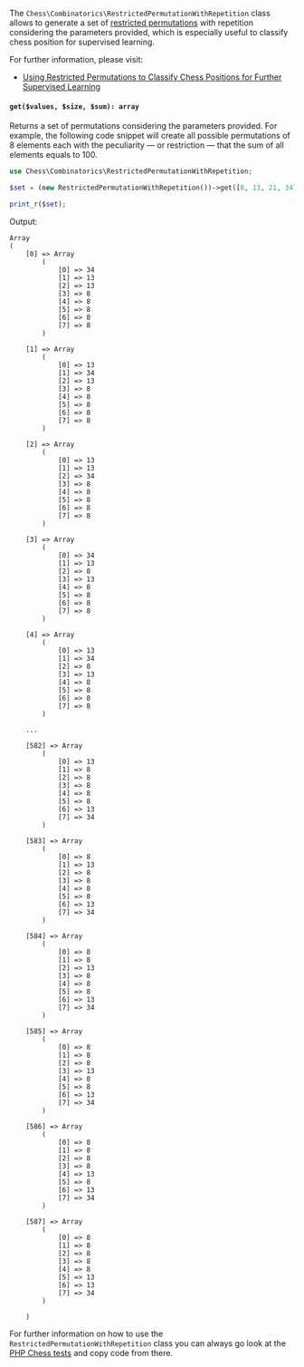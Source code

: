 The `Chess\Combinatorics\RestrictedPermutationWithRepetition` class allows to generate a set of [restricted permutations](https://rosettacode.org/wiki/Permutations_with_repetitions) with repetition considering the parameters provided, which is especially useful to classify chess position for supervised learning.

For further information, please visit:

- [Using Restricted Permutations to Classify Chess Positions for Further Supervised Learning](https://medium.com/geekculture/using-restricted-permutations-to-classify-chess-positions-for-further-supervised-learning-27eeb3f71d82)

#### `get($values, $size, $sum): array`

Returns a set of permutations considering the parameters provided. For example, the following code snippet will create all possible permutations of 8 elements each with the peculiarity — or restriction — that the sum of all elements equals to 100.

```php
use Chess\Combinatorics\RestrictedPermutationWithRepetition;

$set = (new RestrictedPermutationWithRepetition())->get([8, 13, 21, 34], 8, 100);

print_r($set);
```

Output:

```
Array
(
    [0] => Array
        (
            [0] => 34
            [1] => 13
            [2] => 13
            [3] => 8
            [4] => 8
            [5] => 8
            [6] => 8
            [7] => 8
        )

    [1] => Array
        (
            [0] => 13
            [1] => 34
            [2] => 13
            [3] => 8
            [4] => 8
            [5] => 8
            [6] => 8
            [7] => 8
        )

    [2] => Array
        (
            [0] => 13
            [1] => 13
            [2] => 34
            [3] => 8
            [4] => 8
            [5] => 8
            [6] => 8
            [7] => 8
        )

    [3] => Array
        (
            [0] => 34
            [1] => 13
            [2] => 8
            [3] => 13
            [4] => 8
            [5] => 8
            [6] => 8
            [7] => 8
        )

    [4] => Array
        (
            [0] => 13
            [1] => 34
            [2] => 8
            [3] => 13
            [4] => 8
            [5] => 8
            [6] => 8
            [7] => 8
        )

    ...

    [582] => Array
        (
            [0] => 13
            [1] => 8
            [2] => 8
            [3] => 8
            [4] => 8
            [5] => 8
            [6] => 13
            [7] => 34
        )

    [583] => Array
        (
            [0] => 8
            [1] => 13
            [2] => 8
            [3] => 8
            [4] => 8
            [5] => 8
            [6] => 13
            [7] => 34
        )

    [584] => Array
        (
            [0] => 8
            [1] => 8
            [2] => 13
            [3] => 8
            [4] => 8
            [5] => 8
            [6] => 13
            [7] => 34
        )

    [585] => Array
        (
            [0] => 8
            [1] => 8
            [2] => 8
            [3] => 13
            [4] => 8
            [5] => 8
            [6] => 13
            [7] => 34
        )

    [586] => Array
        (
            [0] => 8
            [1] => 8
            [2] => 8
            [3] => 8
            [4] => 13
            [5] => 8
            [6] => 13
            [7] => 34
        )

    [587] => Array
        (
            [0] => 8
            [1] => 8
            [2] => 8
            [3] => 8
            [4] => 8
            [5] => 13
            [6] => 13
            [7] => 34
        )

    )
```

For further information on how to use the `RestrictedPermutationWithRepetition` class you can always go look at the [PHP Chess tests](https://github.com/chesslablab/php-chess/blob/master/tests/unit/Combinatorics/RestrictedPermutationWithRepetitionTest.php) and copy code from there.
